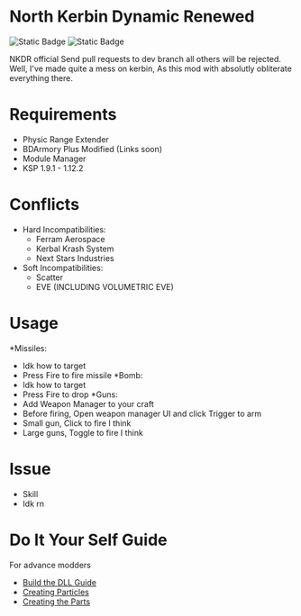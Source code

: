 # North Kerbin Dynamic Renewed
![Static Badge](https://img.shields.io/badge/License-CC_4.0_BY_SA-green)
![Static Badge](https://img.shields.io/badge/Build-Passing-brightgreen)



NKDR official
Send pull requests to dev branch all others will be rejected.  
Well, I've made quite a mess on kerbin, As this mod with absolutly obliterate everything there.
# Requirements
* Physic Range Extender
* BDArmory Plus Modified (Links soon)
* Module Manager
* KSP 1.9.1 - 1.12.2
# Conflicts
* Hard Incompatibilities:
  * Ferram Aerospace
  * Kerbal Krash System
  * Next Stars Industries
* Soft Incompatibilities:
  * Scatter
  * EVE (INCLUDING VOLUMETRIC EVE)
# Usage
*Missiles:
  * Idk how to target
  * Press Fire to fire missile
*Bomb:
  * Idk how to target
  * Press Fire to drop
*Guns:
  * Add Weapon Manager to your craft
  * Before firing, Open weapon manager UI and click Trigger to arm
  * Small gun, Click to fire I think
  * Large guns, Toggle to fire I think
# Issue
  * Skill
  * Idk rn
# Do It Your Self Guide
For advance modders
* [Build the DLL Guide](https://github.com/dogevspenguin/NKDR/blob/master/BDA%20Modified/Guide.md)
* [Creating Particles](https://pages.github.com/)
* [Creating the Parts](https://pages.github.com/)


